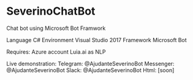 # SeverinoChatBot
Chat bot using Microsoft Bot Framwork


Language C#
Environment Visual Studio 2017
Framework Microsoft Bot

Requires:
Azure account
Luia.ai as NLP

Live demonstration:
Telegram: @AjudanteSeverinoBot
Messenger: @AjudanteSeverinoBot
Slack: @AjudanteSeverinoBot
Html: [soon]
